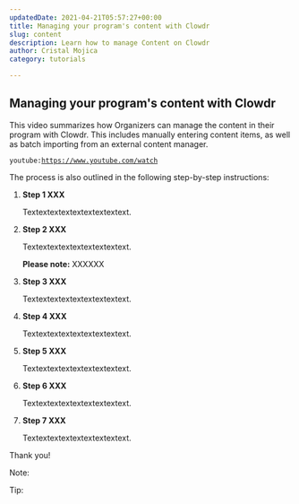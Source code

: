 ```yaml
---
updatedDate: 2021-04-21T05:57:27+00:00
title: Managing your program's content with Clowdr
slug: content
description: Learn how to manage Content on Clowdr
author: Cristal Mojica
category: tutorials

---
```

## Managing your program's content with Clowdr

This video summarizes how Organizers can manage the content in their program with Clowdr. This includes manually entering content items, as well as batch importing from an external content manager.

`youtube:`[`https://www.youtube.com/watch`](https://www.youtube.com/watch "https://www.youtube.com/watch")

The process is also outlined in the following step-by-step instructions:

1. **Step 1 XXX**

   Textextextextextextextextext.
2. **Step 2 XXX**

   Textextextextextextextextext.

   **Please note:** XXXXXX
3. **Step 3 XXX**

   Textextextextextextextextext.
4. **Step 4 XXX**

   Textextextextextextextextext.
5. **Step 5 XXX**

   Textextextextextextextextext.
6. **Step 6 XXX**

   Textextextextextextextextext.
7. **Step 7 XXX**

   Textextextextextextextextext.

Thank you!

Note:

Tip: